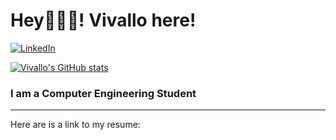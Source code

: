 # Hey🙋🏻‍♂️! Vivallo here!
[<img alt="LinkedIn" src="https://img.shields.io/badge/linkedin%20-%230077B5.svg?&style=for-the-badge&logo=linkedin&logoColor=white"/>](https://bit.ly/3j66uxg)

[![Vivallo's GitHub stats](https://github-readme-stats.vercel.app/api?username=vivallo04)](https://github.com/anuraghazra/github-readme-stats)

### I am a Computer Engineering Student
---

Here are is a link to my resume: 

<p>
</p>

